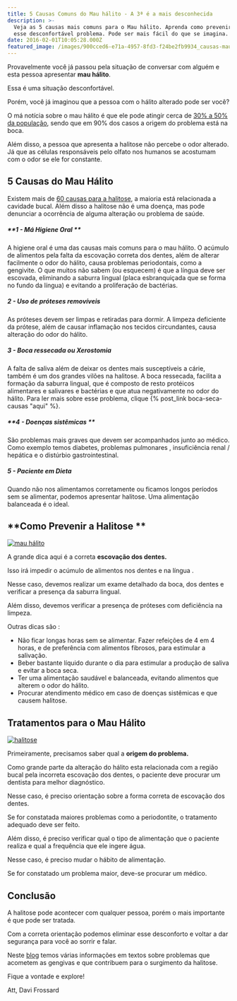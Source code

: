 ```yaml
---
title: 5 Causas Comuns do Mau hálito - A 3ª é a mais desconhecida
description: >-
  Veja as 5 causas mais comuns para o Mau hálito. Aprenda como prevenir e tratar
  esse desconfortável problema. Pode ser mais fácil do que se imagina.
date: 2016-02-01T10:05:28.000Z
featured_image: /images/900cced6-e71a-4957-8fd3-f24be2fb9934_causas-mau-hálito.jpg
---
```


Provavelmente você já passou pela situação de conversar com alguém e esta pessoa apresentar **mau hálito**. 

Essa é uma situação desconfortável. 

Porém, você já imaginou que a pessoa com o hálito alterado pode ser você? 

O má notícia sobre o mau hálito é que ele pode atingir cerca de [30% a 50% da população](http://saude.terra.com.br/saude-bucal/atualidades/30-da-populacao-tem-mau-halito-veja-como-elimina-lo,19df3042284bf310VgnVCM20000099cceb0aRCRD.html), sendo que em 90% dos casos a origem do problema está na boca. 

Além disso, a pessoa que apresenta a halitose não percebe o odor alterado. Já que as células responsáveis pelo olfato nos humanos se acostumam com o odor se ele for constante.

**5 Causas do Mau Hálito**
--------------------------

Existem mais de [60 causas para a halitose](http://mundoestranho.abril.com.br/materia/como-se-forma-o-mau-halito), a maioria está relacionada a cavidade bucal. Além disso a halitose não é uma doença, mas pode denunciar a ocorrência de alguma alteração ou problema de saúde.

##### **1 - Má Higiene Oral **

A higiene oral é uma das causas mais comuns para o mau hálito. O acúmulo de alimentos pela falta da escovação correta dos dentes, além de alterar facilmente o odor do hálito, causa problemas periodontais, como a gengivite. O que muitos não sabem (ou esquecem) é que a língua deve ser escovada, eliminando a saburra lingual (placa esbranquiçada que se forma no fundo da língua) e evitando a proliferação de bactérias.

##### **2 - Uso de próteses removíveis**

As próteses devem ser limpas e retiradas para dormir. A limpeza deficiente da prótese, além de causar inflamação nos tecidos circundantes, causa alteração do odor do hálito.

##### **3 - Boca ressecada ou Xerostomia**

A falta de saliva além de deixar os dentes mais susceptíveis a cárie, também é um dos grandes vilões na halitose. A boca ressecada, facilita a formação da saburra lingual, que é composto de resto protéicos alimentares e salivares e bactérias e que atua negativamente no odor do hálito. Para ler mais sobre esse problema, clique {% post_link boca-seca-causas "aqui" %}.

##### **4 - Doenças sistêmicas **

São problemas mais graves que devem ser acompanhados junto ao médico. Como exemplo temos diabetes, problemas pulmonares , insuficiência renal / hepática e o distúrbio gastrointestinal.

##### **5 - Paciente em Dieta**

Quando não nos alimentamos corretamente ou ficamos longos períodos sem se alimentar, podemos apresentar halitose. Uma alimentação balanceada é o ideal.

**Como Prevenir a Halitose **
-----------------------------

[![mau hálito](/images/6f5542f0-084c-40a2-95a7-d7c7051351a1_mau-hálito.jpg)](/images/6f5542f0-084c-40a2-95a7-d7c7051351a1_mau-hálito.jpg) 

A grande dica aqui é a correta **escovação dos dentes.** 

Isso irá impedir o acúmulo de alimentos nos dentes e na língua . 

Nesse caso, devemos realizar um exame detalhado da boca, dos dentes e verificar a presença da saburra lingual. 

Além disso, devemos verificar a presença de próteses com deficiência na limpeza. 

Outras dicas são :

*   Não ficar longas horas sem se alimentar. Fazer refeições de 4 em 4 horas, e de preferência com alimentos fibrosos, para estimular a salivação.
*   Beber bastante líquido durante o dia para estimular a produção de saliva e evitar a boca seca.
*   Ter uma alimentação saudável e balanceada, evitando alimentos que alterem o odor do hálito.
*   Procurar atendimento médico em caso de doenças sistêmicas e que causem halitose.

**Tratamentos para o Mau Hálito**
---------------------------------

[![halitose](/images/df5c58e0-3cbf-455a-9e1c-a423cf854273_halitose.jpg)](/images/df5c58e0-3cbf-455a-9e1c-a423cf854273_halitose.jpg) 

Primeiramente, precisamos saber qual a **origem do problema.** 

Como grande parte da alteração do hálito esta relacionada com a região bucal pela incorreta escovação dos dentes, o paciente deve procurar um dentista para melhor diagnóstico. 

Nesse caso, é preciso orientação sobre a forma correta de escovação dos dentes. 

Se for constatada maiores problemas como a periodontite, o tratamento adequado deve ser feito. 

Além disso, é preciso verificar qual o tipo de alimentação que o paciente realiza e qual a frequência que ele ingere água. 

Nesse caso, é preciso mudar o hábito de alimentação. 

Se for constatado um problema maior, deve-se procurar um médico.

**Conclusão**
-------------

A halitose pode acontecer com qualquer pessoa, porém o mais importante é que pode ser tratada. 

Com a correta orientação podemos eliminar esse desconforto e voltar a dar segurança para você ao sorrir e falar. 

Neste [blog](/blog/) temos várias informações em textos sobre problemas que acometem as gengivas e que contribuem para o surgimento da halitose. 

Fique a vontade e explore!

Att,
Davi Frossard 
